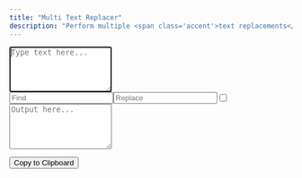 ```yaml
---
title: "Multi Text Replacer"
description: "Perform multiple <span class='accent'>text replacements</span> at a time."
---
```


<link rel='stylesheet' href='/scss/zalgo.css'>
<style>
	.step {
		display: flex;
	}

	.step > input {
		margin: 16px 0;
	}
</style>

<form>
	<textarea id='input' rows='5' autofocus placeholder='Type text here...' oninput='update()'></textarea>
	<div id='text-replacers'>
		<div class='step'>
			<input type='text' name='find' placeholder='Find' oninput='update()'>
			<input type='text' name='replace' placeholder='Replace' oninput='update()'>
			<input type='checkbox' oninput='update()'>
		</div>
	</div>
	<textarea id='output' rows='5' readonly placeholder='Output here...'></textarea>
</form>

<div style='width: 100%' class='center'>
	<button style='margin-bottom: 0' class='btn' type='button' onclick='copy()'>Copy to Clipboard</button>
</div>

<script src='/js/text-replacer.js'></script>
